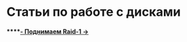# Статьи по работе с дисками

#### \*\*\*\*[**- Поднимаем Raid-1 -&gt;**](https://itnote.ksw.su/linux-os/stati-po-rabote-s-diskami/raid1)

#### 



